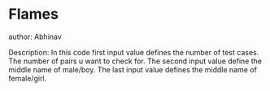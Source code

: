 # Flames
author: Abhinav

Description:
In this code first input value defines the number of test cases. The number of pairs u want to check for.
The second input value define the middle name of male/boy.
The last input value defines the middle name of female/girl.
